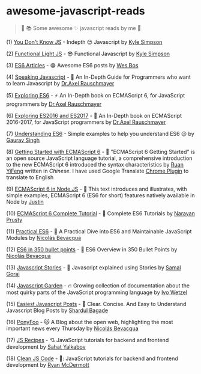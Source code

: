 # awesome-javascript-reads

> :notebook_with_decorative_cover: :books: Some awesome :sparkles: javascript reads by me :ghost:

(1) [You Don't Know JS](https://github.com/getify/You-Dont-Know-JS) - Indepth :heart_eyes: Javascript by [Kyle Simpson](https://github.com/getify/)

(2) [Functional Light JS](https://github.com/getify/Functional-Light-JS) - :sunglasses: Functional Javascript by [Kyle Simpson](https://github.com/getify/)

(3) [ES6 Articles](https://github.com/wesbos/es6-articles) - :grin: Awesome ES6 posts by [Wes Bos](https://github.com/wesbos)

(4) [Speaking Javascript](http://speakingjs.com/es5/index.html) - :purple_heart:  An In-Depth Guide for Programmers who want to learn Javascript by [Dr.Axel Rauschmayer](https://github.com/rauschma)

(5) [Exploring ES6](http://exploringjs.com/es6/index.html) - :zap: An In-Depth book on ECMAScript 6, for JavaScript programmers by [Dr.Axel Rauschmayer](https://github.com/rauschma)

(6) [Exploring ES2016 and ES2017](http://exploringjs.com/es2016-es2017/index.html) - :tropical_fish: An In-Depth book on ECMAScript 2016-2017, for JavaScript programmers by [Dr.Axel Rauschmayer](https://github.com/rauschma)

(7) [Understanding ES6](https://github.com/sgaurav/understanding-es6) - Simple examples to help you understand ES6 :wink: by [Gaurav Singh](https://github.com/sgaurav)

(8) [Getting Started with ECMAScript 6](http://es6.ruanyifeng.com/) - :jack_o_lantern: "ECMAScript 6 Getting Started" is an open source JavaScript language tutorial, a comprehensive introduction to the new ECMAScript 6 introduced the syntax characteristics by [Ruan YiFeng](https://github.com/ruanyf) written in *Chinese*. I have used Google Translate [Chrome Plugin](https://chrome.google.com/webstore/detail/google-translate/aapbdbdomjkkjkaonfhkkikfgjllcleb) to translate to English

(9) [ECMAScript 6 in Node.JS](https://github.com/JustinDrake/node-es6-examples) - :santa: This text introduces and illustrates, with simple examples, ECMAScript 6 (ES6 for short) features natively available in Node by [Justin](https://github.com/JustinDrake)

(10) [ECMAScript 6 Complete Tutorial](http://qnimate.com/post-series/ecmascript-6-complete-tutorial/) - :name_badge: Complete ES6 Tutorials by [Narayan Prusty](http://qnimate.com/author/narayanrusty/)

(11) [Practical ES6](https://ponyfoo.com/books/practical-es6/chapters#toc) - :pizza: A Practical Dive into ES6 and Maintainable JavaScript Modules by [Nicolás Bevacqua](https://github.com/bevacqua)

(12) [ES6 in 350 bullet points](https://github.com/bevacqua/es6) - :star2: ES6 Overview in 350 Bullet Points by [Nicolás Bevacqua](https://github.com/bevacqua)

(13) [Javascript Stories](http://samalgorai.com/story/js-stories) - :large_blue_diamond: Javascript explained using Stories by [Samal Gorai](https://github.com/samal)

(14) [Javascript Garden](http://bonsaiden.github.io/JavaScript-Garden/) - :fire: Growing collection of documentation about the most quirky parts of the JavaScript programming language by [Ivo Wetzel](https://github.com/bonsaiden)

(15) [Easiest Javascript Posts](http://ngninja.com/tag/javascript/) - :green_heart: Clear. Concise. And Easy to Understand Javascript Blog Posts by [Shardul Bagade](http://www.shardulbagade.com/)

(16) [PonyFoo](https://ponyfoo.com/) - :kissing_cat: A Blog about the open web, highlighting the most important news every Thursday by [Nicolás Bevacqua](https://github.com/bevacqua)

(17) [JS Recipes](http://sahatyalkabov.com/jsrecipes/#!/) - :cupid: JavaScript tutorials for backend and frontend development  by [Sahat Yalkabov](https://github.com/sahat)

(18) [Clean JS Code](https://github.com/ryanmcdermott/clean-code-javascript) - 🔄: JavaScript tutorials for backend and frontend development  by [Ryan McDermott](https://github.com/ryanmcdermott)

